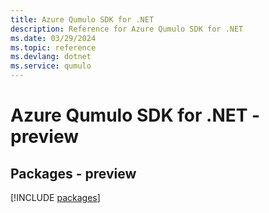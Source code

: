 ```yaml
---
title: Azure Qumulo SDK for .NET
description: Reference for Azure Qumulo SDK for .NET
ms.date: 03/29/2024
ms.topic: reference
ms.devlang: dotnet
ms.service: qumulo
---
```

# Azure Qumulo SDK for .NET - preview
## Packages - preview
[!INCLUDE [packages](qumulo-index.md)]